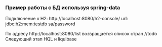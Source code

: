 ### Пример работы с БД используя spring-data
Подключение к H2:
http://localhost:8080/h2-console/
url: jdbc:h2:mem:testdb
sa/password

По адресу http://localhost:8080/list возвращается список стран
//todo Следующий этап HQL и liquibase